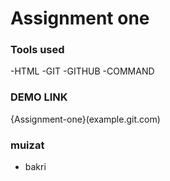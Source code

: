 # Assignment one

### Tools used
-HTML
-GIT
-GITHUB
-COMMAND

### DEMO LINK
{Assignment-one}(example.git.com)

### muizat
- bakri